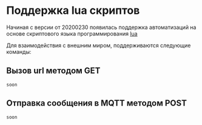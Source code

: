 # Поддержка lua скриптов

Начиная с версии от 20200230 появилась поддержка автоматизаций на основе скриптового языка программирования [lua](https://ru.wikipedia.org/wiki/Lua) 

Для взаимодействия с внешним миром, поддерживаются следующие команды:

## Вызов url методом GET 
```
soon
```

## Отправка сообщения в MQTT методом POST
```
soon
```

